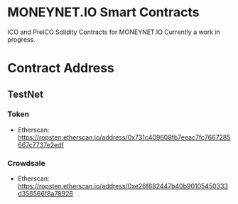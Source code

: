 # MONEYNET.IO Smart Contracts
ICO and PreICO Solidity Contracts for MONEYNET.IO
Currently a work in progress.

# Contract Address
## TestNet
### Token
  * Etherscan: https://ropsten.etherscan.io/address/0x731c409608fb7eeac7fc7667285667c7737e2edf
### Crowdsale
  * Etherscan: https://ropsten.etherscan.io/address/0xe26f882447b40b90105450333d356566f8a78926
